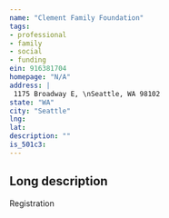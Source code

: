 ```yaml
---
name: "Clement Family Foundation"
tags:
- professional
- family
- social
- funding
ein: 916381704
homepage: "N/A"
address: |
 1175 Broadway E, \nSeattle, WA 98102
state: "WA"
city: "Seattle"
lng: 
lat: 
description: ""
is_501c3: 
---
```


## Long description

Registration
